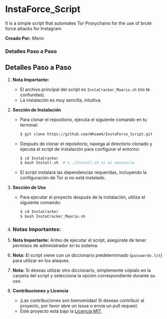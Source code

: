 # InstaForce_Script
It is a simple script that automates Tor Proxychains for the use of brute force attacks for Instagram


**Creado Por:** _Mario_


### Detalles Paso a Paso

## Detalles Paso a Paso

1. **Nota Importante:**
   - El archivo principal del script es `InstaCracker_Maario.sh` (no te confundas).
   - La instalación es muy sencilla, intuitiva.

2. **Sección de Instalación**
   - Para clonar el repositorio, ejecuta el siguiente comando en tu terminal:
     ```bash
     $ git clone https://github.com/Whoam4/InstaForce_Script.git
     ```

   - Después de clonar el repositorio, navega al directorio clonado y ejecuta el script de instalación para configurar el entorno:
     ```bash
     $ cd InstaCracker
     $ bash Install.sh  # o ./Install.sh si es necesario
     ```

   - El script instalará las dependencias requeridas, incluyendo la configuración de Tor si no está instalado.

3. **Sección de Uso**
   - Para ejecutar el proyecto después de la instalación, utiliza el siguiente comando:
     ```bash
     $ cd InstaCracker
     $ bash InstaCracker_Maario.sh
     ```
4. ### Notas Importantes:

1. **Nota Importante:** Antes de ejecutar el script, asegúrate de tener permisos de administrador en tu sistema.

2. **Nota:** El script viene con un diccionario predeterminado (`passwords.lst`) para utilizar en los ataques.

3. **Nota:** Si deseas utilizar otro diccionario, simplemente cópialo en la carpeta del script y selecciona la opción correspondiente durante su uso.

   


5. **Contribuciones y Licencia**
   - ¡Las contribuciones son bienvenidas! Si deseas contribuir al proyecto, por favor abre un issue o envía un pull request.
   - Este proyecto está bajo la [Licencia MIT](https://opensource.org/licenses/MIT).


